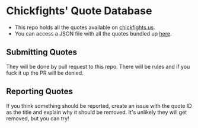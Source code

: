 # Chickfights' Quote Database

* This repo holds all the quotes available on [chickfights.us](http://chickfights.us/).
* You can access a JSON file with all the quotes bundled up [here](http://chickfights.us/quotes.json).

## Submitting Quotes

They will be done by pull request to this repo. There will be rules and if you fuck it up the PR will be denied.

## Reporting Quotes

If you think something should be reported, create an issue with the quote ID as the title and explain why it should be removed. It's unlikely they will get removed, but you can try!